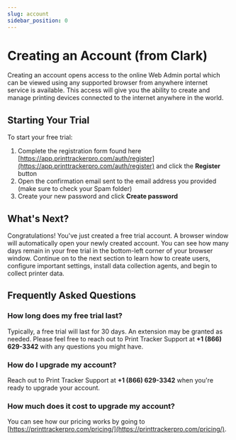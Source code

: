 ```yaml
---
slug: account
sidebar_position: 0
---
```


# Creating an Account (from Clark)

Creating an account opens access to the online Web Admin portal which can be viewed using any supported browser from anywhere internet service is available. This access will give you the ability to create and manage printing devices connected to the internet anywhere in the world.

## Starting Your Trial

To start your free trial:

1. Complete the registration form found here [https://app.printtrackerpro.com/auth/register](https://app.printtrackerpro.com/auth/register) and click the **Register** button
2. Open the confirmation email sent to the email address you provided (make sure to check your Spam folder)
3. Create your new password and click **Create password**

<!-- ![Registration form](../images/registration-form.png) -->

## What's Next?

Congratulations! You've just created a free trial account. A browser window will automatically open your newly created account. You can see how many days remain in your free trial in the bottom-left corner of your browser window. Continue on to the next section to learn how to create users, configure important settings, install data collection agents, and begin to collect printer data.

## Frequently Asked Questions

### How long does my free trial last?

Typically, a free trial will last for 30 days. An extension may be granted as needed. Please feel free to reach out to Print Tracker Support at **+1 (866) 629-3342** with any questions you might have.

### How do I upgrade my account?

Reach out to Print Tracker Support at **+1 (866) 629-3342** when you're ready to upgrade your account.

### How much does it cost to upgrade my account?

You can see how our pricing works by going to [https://printtrackerpro.com/pricing/](https://printtrackerpro.com/pricing/).
